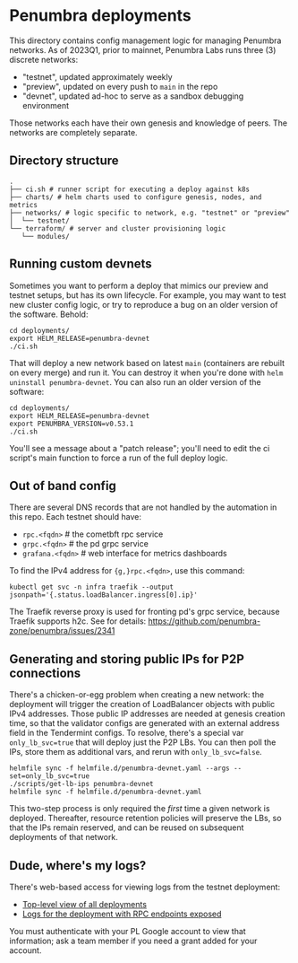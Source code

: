 # Penumbra deployments

This directory contains config management logic for managing
Penumbra networks. As of 2023Q1, prior to mainnet,
Penumbra Labs runs three (3) discrete networks:

  * "testnet", updated approximately weekly
  * "preview", updated on every push to `main` in the repo
  * "devnet", updated ad-hoc to serve as a sandbox debugging environment

Those networks each have their own genesis and knowledge of peers.
The networks are completely separate.

## Directory structure

```
.
├── ci.sh # runner script for executing a deploy against k8s
├── charts/ # helm charts used to configure genesis, nodes, and metrics
├── networks/ # logic specific to network, e.g. "testnet" or "preview"
│  └── testnet/
└── terraform/ # server and cluster provisioning logic
   └── modules/
```

## Running custom devnets

Sometimes you want to perform a deploy that mimics our preview and testnet setups,
but has its own lifecycle. For example, you may want to test new cluster config logic,
or try to reproduce a bug on an older version of the software. Behold:

```
cd deployments/
export HELM_RELEASE=penumbra-devnet
./ci.sh
```

That will deploy a new network based on latest `main` (containers are rebuilt on every merge)
and run it. You can destroy it when you're done with `helm uninstall penumbra-devnet`.
You can also run an older version of the software:

```
cd deployments/
export HELM_RELEASE=penumbra-devnet
export PENUMBRA_VERSION=v0.53.1
./ci.sh
```

You'll see a message about a "patch release"; you'll need to edit the ci script's main function to force
a run of the full deploy logic.

## Out of band config
There are several DNS records that are not handled
by the automation in this repo. Each testnet should have:

* `rpc.<fqdn>` # the cometbft rpc service
* `grpc.<fqdn>` # the pd grpc service
* `grafana.<fqdn>` # web interface for metrics dashboards

To find the IPv4 address for `{g,}rpc.<fqdn>`, use this command:

```
kubectl get svc -n infra traefik --output jsonpath='{.status.loadBalancer.ingress[0].ip}'
```

The Traefik reverse proxy is used for fronting pd's grpc service, because Traefik supports h2c.
See for details: https://github.com/penumbra-zone/penumbra/issues/2341

## Generating and storing public IPs for P2P connections

There's a chicken-or-egg problem when creating a new network: the deployment will trigger the creation
of LoadBalancer objects with public IPv4 addresses. Those public IP addresses are needed at genesis
creation time, so that the validator configs are generated with an external address field
in the Tendermint configs. To resolve, there's a special var `only_lb_svc=true` that will
deploy just the P2P LBs. You can then poll the IPs, store them as additional vars, and rerun
with `only_lb_svc=false`.

```
helmfile sync -f helmfile.d/penumbra-devnet.yaml --args --set=only_lb_svc=true
./scripts/get-lb-ips penumbra-devnet
helmfile sync -f helmfile.d/penumbra-devnet.yaml
```

This two-step process is only required the *first* time a given network is deployed.
Thereafter, resource retention policies will preserve the LBs, so that the IPs remain reserved,
and can be reused on subsequent deployments of that network.

## Dude, where's my logs?

There's web-based access for viewing logs from the testnet deployment:

* [Top-level view of all deployments](https://console.cloud.google.com/kubernetes/workload/overview?project=penumbra-sl-testnet)
* [Logs for the deployment with RPC endpoints exposed](https://console.cloud.google.com/kubernetes/deployment/us-central1/testnet/default/penumbra-testnet-fn-0/logs?project=penumbra-sl-testnet)

You must authenticate with your PL Google account to view that information;
ask a team member if you need a grant added for your account.
